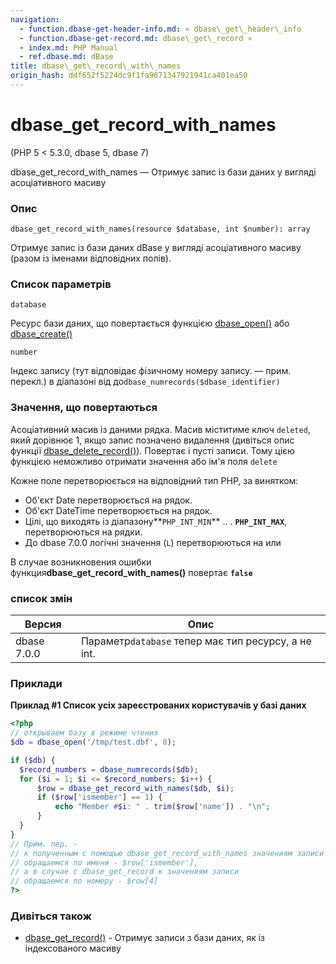 ```yaml
---
navigation:
  - function.dbase-get-header-info.md: « dbase\_get\_header\_info
  - function.dbase-get-record.md: dbase\_get\_record »
  - index.md: PHP Manual
  - ref.dbase.md: dBase
title: dbase\_get\_record\_with\_names
origin_hash: ddf652f5224dc9f1fa9671347921941ca401ea50
---
```

# dbase\_get\_record\_with\_names

(PHP 5 < 5.3.0, dbase 5, dbase 7)

dbase\_get\_record\_with\_names — Отримує запис із бази даних у вигляді асоціативного масиву

### Опис

```methodsynopsis
dbase_get_record_with_names(resource $database, int $number): array
```

Отримує запис із бази даних dBase у вигляді асоціативного масиву (разом із іменами відповідних полів).

### Список параметрів

`database`

Ресурс бази даних, що повертається функцією [dbase\_open()](function.dbase-open.md) або [dbase\_create()](function.dbase-create.md)

`number`

Індекс запису (тут відповідає фізичному номеру запису. — прим. перекл.) в діапазоні від до`dbase_numrecords($dbase_identifier)`

### Значення, що повертаються

Асоціативний масив із даними рядка. Масив міститиме ключ `deleted`, який дорівнює 1, якщо запис позначено видалення (дивіться опис функції [dbase\_delete\_record()](function.dbase-delete-record.md)). Повертає і пусті записи. Тому цією функцією неможливо отримати значення або ім'я поля `delete`

Кожне поле перетворюється на відповідний тип PHP, за винятком:

-   Об'єкт Date перетворюється на рядок.
-   Об'єкт DateTime перетворюється на рядок.
-   Цілі, що виходять із діапазону\*\*`PHP_INT_MIN`\*\* .. . **`PHP_INT_MAX`**, перетворюються на рядки.
-   До dbase 7.0.0 логічні значення (`L`) перетворюються на или

В случае возникновения ошибки функция**dbase\_get\_record\_with\_names()** повертає **`false`**

### список змін

| Версия | Опис |
| --- | --- |
| dbase 7.0.0 | Параметр`database` тепер має тип ресурсу, а не int. |

### Приклади

**Приклад #1 Список усіх зареєстрованих користувачів у базі даних**

```php
<?php
// открываем базу в режиме чтения
$db = dbase_open('/tmp/test.dbf', 0);

if ($db) {
  $record_numbers = dbase_numrecords($db);
  for ($i = 1; $i <= $record_numbers; $i++) {
      $row = dbase_get_record_with_names($db, $i);
      if ($row['ismember'] == 1) {
          echo "Member #$i: " . trim($row['name']) . "\n";
      }
  }
}
// Прим. пер. -
// к полученным с помощью dbase_get_record_with_names значениям записи
// обращаемся по имени - $row['ismember'],
// а в случае с dbase_get_record к значениям записи
// обращаемся по номеру - $row[4]
?>
```

### Дивіться також

-   [dbase\_get\_record()](function.dbase-get-record.md) \- Отримує записи з бази даних, як із індексованого масиву
